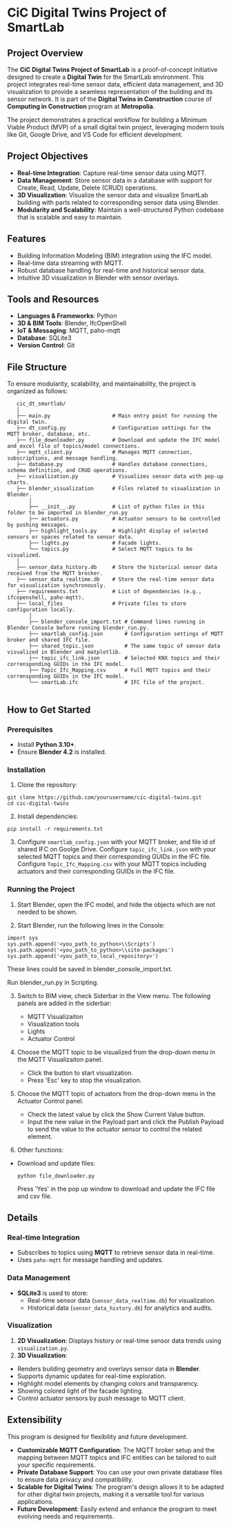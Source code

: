 # **CiC Digital Twins Project of SmartLab**

## **Project Overview**

The **CiC Digital Twins Project of SmartLab** is a proof-of-concept initiative designed to create a **Digital Twin** for the SmartLab environment. This project integrates real-time sensor data, efficient data management, and 3D visualization to provide a seamless representation of the building and its sensor network. It is part of the **Digital Twins in Construction** course of **Computing in Construction** program at **Metropolia**.

The project demonstrates a practical workflow for building a Minimum Viable Product (MVP) of a small digital twin project, leveraging modern tools like Git, Google Drive, and VS Code for efficient development.

## **Project Objectives**

* **Real-time Integration**: Capture real-time sensor data using MQTT.  
* **Data Management**: Store sensor data in a database with support for Create, Read, Update, Delete (CRUD) operations. 
* **3D Visualization**: Visualize the sensor data and visualize SmartLab building with parts related to corresponding sensor data using Blender.  
* **Modularity and Scalability**: Maintain a well-structured Python codebase that is scalable and easy to maintain.

## **Features**
* Building Information Modeling (BIM) integration using the IFC model.
* Real-time data streaming with MQTT.
* Robust database handling for real-time and historical sensor data.
* Intuitive 3D visualization in Blender with sensor overlays.

## **Tools and Resources**

* **Languages & Frameworks**: Python
* **3D & BIM Tools**: Blender, IfcOpenShell
* **IoT & Messaging**: MQTT, paho-mqtt
* **Database**: SQLite3
* **Version Control**: Git

## **File Structure**

To ensure modularity, scalability, and maintainability, the project is organized as follows:
```
   cic_dt_smartlab/  
   │ 
   ├── main.py                    # Main entry point for running the digital twin.  
   ├── dt_config.py               # Configuration settings for the MQTT broker, database, etc.  
   ├── file_downloader.py         # Download and update the IFC model and excel file of topics/model connections.  
   ├── mqtt_client.py             # Manages MQTT connection, subscriptions, and message handling.  
   ├── database.py                # Handles database connections, schema definition, and CRUD operations.  
   ├── visualization.py           # Visualizes sensor data with pop-up charts.  
   ├── blender_visualization      # Files related to visualization in Blender.    
       │ 
       ├── __init__.py            # List of python files in this folder to be imported in blender_run.py
       ├── actuators.py           # Actuator sensors to be controlled by pushing messages.
       ├── highlight_tools.py     # Highlight display of selected sensors or spaces related to sensor data.
       ├── lights.py              # Facade lights. 
       └── topics.py              # Select MQTT topics to be visualized. 
   │
   ├── sensor_data_history.db     # Store the historical sensor data received from the MQTT brocker.   
   ├── sensor_data_realtime.db    # Store the real-time sensor data for visualization synchronously.   
   ├── requirements.txt           # List of dependencies (e.g., ifcopenshell, paho-mqtt).
   ├── local_files                # Private files to store configuration locally.  
       │ 
       ├── blender_console_import.txt # Command lines running in Blender Console before running blender_run.py.
       ├── smartlab_config.json       # Configuration settings of MQTT broker and shared IFC file.
       ├── shared_topic.json          # The same topic of sensor data visualized in Blender and matplotlib.
       ├── topic_ifc_link.json        # Selected KNX topics and their corrensponding GUIDs in the IFC model.  
       ├── Topic_Ifc_Mapping.csv      # Full MQTT topics and their corrensponding GUIDs in the IFC model.  
       └── smartLab.ifc               # IFC file of the project. 
   
  ```


## **How to Get Started**

### **Prerequisites**

  * Install **Python 3.10+**.  
  * Ensure **Blender 4.2** is installed.

### **Installation**

1. Clone the repository:
  ```
  git clone https://github.com/yourusername/cic-digital-twins.git  
  cd cic-digital-twins
  ```
2. Install dependencies:
  ```
  pip install -r requirements.txt  
  ```
3. Configure `smartlab_config.json` with your MQTT broker, and file id of shared IFC on Goolge Drive.
   Configure `topic_ifc_link.json` with your selected MQTT topics and their corresponding GUIDs in the IFC file.
   Configure `Topic_Ifc_Mapping.csv` with your MQTT topics including actuators and their corresponding GUIDs in the IFC file.

### **Running the Project**

1. Start Blender, open the IFC model, and hide the objects which are not needed to be shown.

2. Start Blender, run the following lines in the Console:
  ```
  import sys
  sys.path.append('<you_path_to_python>\\Scripts')
  sys.path.append('<you_path_to_python>\\site-packages')
  sys.path.append('<you_path_to_local_repository>')  
  ```
  These lines could be saved in blender_console_import.txt.

  Run blender_run.py in Scripting.

3. Switch to BIM view, check Siderbar in the View menu. 
  The following panels are added in the siderbar:
    - MQTT Visualizaiton
    - Visualization tools
    - Lights
    - Actuator Control

4. Choose the MQTT topic to be visualized from the drop-down menu in the MQTT Visualizaiton panel.
    - Click the button to start visualization.
    - Press 'Esc' key to stop the visualization.

4. Choose the MQTT topic of actuators from the drop-down menu in the Actuator Control panel.
    - Check the latest value by click the Show Current Value button.
    - Input the new value in the Payload part and click the Publish Payload to send the value to the actuator sensor to control the related element.

5. Other functions:

* Download and update files:
  ```
  python file_downloader.py  
  ```
  Press 'Yes' in the pop up window to download and update the IFC file and csv file.

## **Details**

### **Real-time Integration**
* Subscribes to topics using **MQTT** to retrieve sensor data in real-time.
* Uses `paho-mqtt` for message handling and updates.

### **Data Management**
* **SQLite3** is used to store:
  * Real-time sensor data (`sensor_data_realtime.db`) for visualization.
  * Historical data (`sensor_data_history.db`) for analytics and audits.

### **Visualization**
1. **2D Visualization**: Displays history or real-time sensor data trends using `visualization.py`.
2. **3D Visualization**:
  * Renders building geometry and overlays sensor data in **Blender**.
  * Supports dynamic updates for real-time exploration.
  * Highlight model elements by changing colors and transparency.
  * Showing colored light of the facade lighting.
  * Control actuator sensors by push message to MQTT client.

## **Extensibility**
This program is designed for flexibility and future development.
* **Customizable MQTT Configuration**: The MQTT broker setup and the mapping between MQTT topics and IFC entities can be tailored to suit your specific requirements.
* **Private Database Support**: You can use your own private database files to ensure data privacy and compatibility.
* **Scalable for Digital Twins**: The program's design allows it to be adapted for other digital twin projects, making it a versatile tool for various applications.
* **Future Development**: Easily extend and enhance the program to meet evolving needs and requirements.